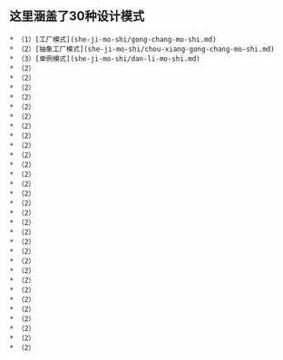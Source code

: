 ## 这里涵盖了30种设计模式

    * （1）[工厂模式](she-ji-mo-shi/gong-chang-mo-shi.md)
    * （2）[抽象工厂模式](she-ji-mo-shi/chou-xiang-gong-chang-mo-shi.md)
    * （3）[单例模式](she-ji-mo-shi/dan-li-mo-shi.md)
    * （2）
    * （2）
    * （2）
    * （2）
    * （2）
    * （2）
    * （2）
    * （2）
    * （2）
    * （2）
    * （2）
    * （2）
    * （2）
    * （2）
    * （2）
    * （2）
    * （2）
    * （2）
    * （2）
    * （2）
    * （2）
    * （2）
    * （2）
    * （2）
    * （2）
    * （2）
    * （2）
    * （2）
    * （2）
    * （2）
    
